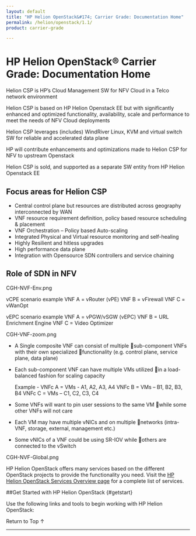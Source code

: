 ```yaml
---
layout: default
title: "HP Helion OpenStack&#174; Carrier Grade: Documentation Home"
permalink: /helion/openstack/1.1/
product: carrier-grade

---
```

<!--UNDER REVISION-->


<script>

function PageRefresh {
onLoad="window.refresh"
}

PageRefresh();

</script>

# HP Helion OpenStack&#174; Carrier Grade: Documentation Home

<!-- From Helion-CSP-Edition.pptx  https://wiki.hpcloud.net/download/attachments/32052622/Helion-CSP-Edition.pptx?version=1&modificationDate=1426628637000&api=v2 -->

Helion CSP is HP’s Cloud Management SW for NFV Cloud in a Telco network environment

Helion CSP is based on HP Helion Openstack EE but with significantly enhanced and optimized functionality, availability, scale and  performance to meet the needs of NFV Cloud deployments

Helion CSP leverages (includes) WindRiver Linux, KVM and virtual switch SW for reliable and accelerated data plane

HP will contribute enhancements and optimizations made to Helion CSP for NFV to upstream Openstack

Helion CSP is sold, and supported as a separate SW entity from HP Helion Openstack EE

## Focus areas for Helion CSP

<!-- From Helion-CSP-Edition.pptx  https://wiki.hpcloud.net/download/attachments/32052622/Helion-CSP-Edition.pptx?version=1&modificationDate=1426628637000&api=v2 -->

* Central control plane but resources are distributed across geography interconnected by WAN
* VNF resource requirement definition, policy based resource scheduling & placement
* VNF Orchestration – Policy based Auto-scaling
* Integrated Physical and Virtual resource monitoring and self-healing
* Highly Resilient and hitless upgrades
* High performance data plane 
* Integration with Opensource SDN controllers and service chaining

## Role of SDN in NFV

<!-- From Helion-CSP-Edition.pptx  https://wiki.hpcloud.net/download/attachments/32052622/Helion-CSP-Edition.pptx?version=1&modificationDate=1426628637000&api=v2 -->

CGH-NVF-Env.png

vCPE scenario example
VNF A = vRouter (vPE)
VNF B = vFirewall
VNF C = vWanOpt


vEPC scenario example
VNF A = vPGW/vSGW (vEPC)
VNF B = URL Enrichment Engine
VNF C = Video Optimizer


CGH-VNF-zoom.png

* A Single composite VNF can consist of multiple sub-component VNFs with their own specialized functionality (e.g. control plane, service plane, data plane)
* Each sub-component VNF can have multiple VMs utilized in a load-balanced fashion for scaling capacity 

	Example -
		VNFc A = VMs - A1, A2, A3, A4
		VNFc B = VMs – B1, B2, B3, B4
		VNFc C = VMs – C1, C2, C3, C4

* Some VNFs will want to pin user sessions to the same VM while some other VNFs will not care
* Each VM may have multiple vNICs and on multiple networks (intra-VNF, storage, external, management etc.)
* Some vNICs of a VNF could be using SR-IOV while others are connected to the vSwitch 

CGH-NVF-Global.png

HP Helion OpenStack offers many services based on the different OpenStack projects to provide the functionality you need. Visit the [HP Helion OpenStack Services Overview page](/helion/openstack/1.1/services/overview/) for a complete list of services. 


##Get Started with HP Helion OpenStack {#getstart}

Use the following links and tools to begin working with HP Helion OpenStack:




<a href="#top" style="padding:14px 0px 14px 0px; text-decoration: none;"> Return to Top &#8593; </a>

----
